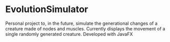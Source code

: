 # EvolutionSimulator
Personal project to, in the future, simulate the generational changes of a creature made of nodes and muscles.
Currently displays the movement of a single randomly generated creature.
Developed with JavaFX
